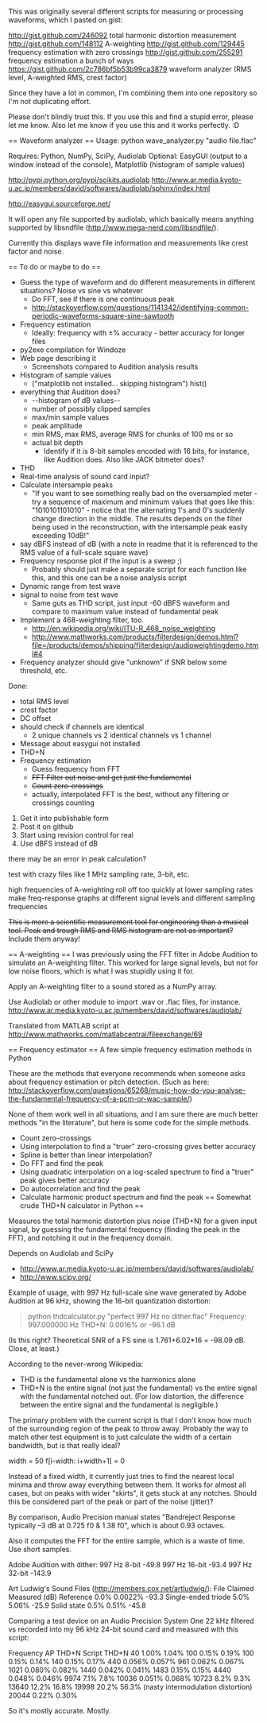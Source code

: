 This was originally several different scripts for measuring or processing waveforms, which I pasted on gist:

http://gist.github.com/246092 total harmonic distortion measurement
http://gist.github.com/148112 A-weighting
http://gist.github.com/129445 frequency estimation with zero crossings
http://gist.github.com/255291 frequency estimation a bunch of ways
https://gist.github.com/2c786bf5b53b99ca3879 waveform analyzer (RMS level, A-weighted RMS, crest factor)

Since they have a lot in common, I'm combining them into one repository so I'm not duplicating effort.

Please don't blindly trust this.  If you use this and find a stupid error, please let me know.  Also let me know if you use this and it works perfectly.  :D

== Waveform analyzer ==
Usage: python wave_analyzer.py "audio file.flac"

Requires: Python, NumPy, SciPy, Audiolab
Optional: EasyGUI (output to a window instead of the console), Matplotlib (histogram of sample values)

http://pypi.python.org/pypi/scikits.audiolab
http://www.ar.media.kyoto-u.ac.jp/members/david/softwares/audiolab/sphinx/index.html

http://easygui.sourceforge.net/

It will open any file supported by audiolab, which basically means anything supported by libsndfile (http://www.mega-nerd.com/libsndfile/).

Currently this displays wave file information and measurements like crest factor and noise.

== To do or maybe to do ==
* Guess the type of waveform and do different measurements in different situations?  Noise vs sine vs whatever
   * Do FFT, see if there is one continuous peak
   * http://stackoverflow.com/questions/1141342/identifying-common-periodic-waveforms-square-sine-sawtooth
* Frequency estimation
   * Ideally: frequency with ±% accuracy - better accuracy for longer files
* py2exe compilation for Windoze
* Web page describing it
  * Screenshots compared to Audition analysis results
* Histogram of sample values
   * ("matplotlib not installed... skipping histogram")  hist()
* everything that Audition does?
   * --histogram of dB values--
   * number of possibly clipped samples
   * max/min sample values
   * peak amplitude
   * min RMS, max RMS, average RMS for chunks of 100 ms or so
   * actual bit depth
     * Identify if it is 8-bit samples encoded with 16 bits, for instance, like Audition does. Also like JACK bitmeter does?
* THD
* Real-time analysis of sound card input?
* Calculate intersample peaks
  * "If you want to see something really bad on the oversampled meter - try a sequence of maximum and minimum values that goes like this: "1010101101010" - notice that the alternating 1's and 0's suddenly change direction in the middle. The results depends on the filter being used in the reconstruction, with the intersample peak easily exceeding 10dB!"
* say dBFS instead of dB (with a note in readme that it is referenced to the RMS value of a full-scale square wave)
* Frequency response plot if the input is a sweep ;)
   * Probably should just make a separate script for each function like this, and this one can be a noise analysis script
* Dynamic range from test wave
* signal to noise from test wave
    * Same guts as THD script, just input -60 dBFS waveform and compare to maximum value instead of fundamental peak
* Implement a 468-weighting filter, too.
    * http://en.wikipedia.org/wiki/ITU-R_468_noise_weighting
    * http://www.mathworks.com/products/filterdesign/demos.html?file=/products/demos/shipping/filterdesign/audioweightingdemo.html#4
* Frequency analyzer should give "unknown" if SNR below some threshold, etc.

Done:
* total RMS level
* crest factor  
* DC offset
* should check if channels are identical
  * 2 unique channels vs 2 identical channels vs 1 channel
* Message about easygui not installed
* THD+N
* Frequency estimation
   * Guess frequency from FFT
   * <s>FFT Filter out noise and get just the fundamental</s>
   * <s>Count zero-crossings</s>
   * actually, interpolated FFT is the best, without any filtering or crossings counting


1. Get it into publishable form
2. Post it on github
3. Start using revision control for real
4. Use dBFS instead of dB

there may be an error in peak calculation?

test with crazy files like 1 MHz sampling rate, 3-bit, etc.

high frequencies of A-weighting roll off too quickly at lower sampling rates
make freq-response graphs at different signal levels and different sampling frequencies

<s>This is more a scientific measurement tool for engineering than a musical tool.  Peak and trough RMS and RMS histogram are not as important?</s>  Include them anyway!

== A-weighting ==
I was previously using the FFT filter in Adobe Audition to simulate an A-weighting filter.  This worked for large signal levels, but not for low noise floors, which is what I was stupidly using it for.

Apply an A-weighting filter to a sound stored as a NumPy array.

Use Audiolab or other module to import .wav or .flac files, for instance.
http://www.ar.media.kyoto-u.ac.jp/members/david/softwares/audiolab/

Translated from MATLAB script at 
http://www.mathworks.com/matlabcentral/fileexchange/69

== Frequency estimator ==
A few simple frequency estimation methods in Python

These are the methods that everyone recommends when someone asks about 
frequency estimation or pitch detection.  (Such as here: 
http://stackoverflow.com/questions/65268/music-how-do-you-analyse-the-fundamental-frequency-of-a-pcm-or-wac-sample/)

None of them work well in all situations, and I am sure there are much better 
methods "in the literature", but here is some code for the simple methods.

* Count zero-crossings
 * Using interpolation to find a "truer" zero-crossing gives better accuracy
 * Spline is better than linear interpolation?
* Do FFT and find the peak 
 * Using quadratic interpolation on a log-scaled spectrum to find a "truer" peak gives better accuracy
* Do autocorrelation and find the peak
* Calculate harmonic product spectrum and find the peak
== Somewhat crude THD+N calculator in Python ==

Measures the total harmonic distortion plus noise (THD+N) for a given input 
signal, by guessing the fundamental frequency (finding the peak in the FFT), 
and notching it out in the frequency domain.

Depends on Audiolab and SciPy
* http://www.ar.media.kyoto-u.ac.jp/members/david/softwares/audiolab/
* http://www.scipy.org/

Example of usage, with 997 Hz full-scale sine wave generated by Adobe Audition 
at 96 kHz, showing the 16-bit quantization distortion:

> python thdcalculator.py "perfect 997 Hz no dither.flac"
Frequency:	997.000000 Hz
THD+N:  	0.0016% or -96.1 dB

(Is this right?  Theoretical SNR of a FS sine is 1.761+6.02*16 = -98.09 dB.  
Close, at least.)

According to the never-wrong Wikipedia:
* THD is the fundamental alone vs the harmonics alone
* THD+N is the entire signal (not just the fundamental) vs the entire signal 
with the fundamental notched out.  (For low distortion, the difference between 
the entire signal and the fundamental is negligible.)

The primary problem with the current script is that I don't know how much of 
the surrounding region of the peak to throw away.  Probably the way to match 
other test equipment is to just calculate the width of a certain bandwidth, 
but is that really ideal?

width = 50
f[i-width: i+width+1] = 0

Instead of a fixed width, it currently just tries to find the nearest local 
minima and throw away everything between them.  It works for almost all cases, 
but on peaks with wider "skirts", it gets stuck at any notches.  Should this 
be considered part of the peak or part of the noise (jitter)?

By comparison, Audio Precision manual states "Bandreject Response typically 
–3 dB at 0.725 f0 & 1.38 f0", which is about 0.93 octaves.

Also it computes the FFT for the entire sample, which is a waste of time.  Use 
short samples.

Adobe Audition with dither:
997 Hz 8-bit    -49.8
997 Hz 16-bit   -93.4
997 Hz 32-bit   -143.9

Art Ludwig's Sound Files (http://members.cox.net/artludwig/):
File                Claimed  Measured  (dB)
Reference           0.0%     0.0022%   -93.3
Single-ended triode 5.0%     5.06%     -25.9
Solid state         0.5%     0.51%     -45.8

Comparing a test device on an Audio Precision System One 22 kHz filtered vs 
recorded into my 96 kHz 24-bit sound card and measured with this script:

Frequency   AP THD+N    Script THD+N
40          1.00%       1.04%
100         0.15%       0.19%
100         0.15%       0.14%
140         0.15%       0.17%
440         0.056%      0.057%
961         0.062%      0.067%
1021        0.080%      0.082%
1440        0.042%      0.041%
1483        0.15%       0.15%
4440        0.048%      0.046%
9974        7.1%        7.8%
10036       0.051%      0.068%
10723       8.2%        9.3%
13640       12.2%       16.8%
19998       20.2%       56.3%  (nasty intermodulation distortion)
20044       0.22%       0.30%

So it's mostly accurate.   Mostly.
